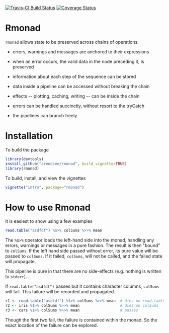 [![Travis-CI Build Status](https://travis-ci.org/arendsee/rmonad.svg?branch=master)](https://travis-ci.org/arendsee/rmonad)
[![Coverage Status](https://img.shields.io/codecov/c/github/arendsee/rmonad/master.svg)](https://codecov.io/github/arendsee/rmonad?branch=master)

# Rmonad

`rmonad` allows state to be preserved across chains of operations.

 * errors, warnings and messages are anchored to their expressions

 * when an error occurs, the valid data in the node preceding it, is preserved

 * information about each step of the sequence can be stored

 * data inside a pipeline can be accessed without breaking the chain

 * effects -- plotting, caching, writing -- can be inside the chain

 * errors can be handled succinctly, without resort to the tryCatch

 * the pipelines can branch freely


# Installation

To build the package

```R
library(devtools)
install_github("arendsee/rmonad", build_vignette=TRUE)
library(rmonad)
```

To build, install, and view the vignettes

```R
vignette("intro", package="rmonad")
```

# How to use Rmonad


It is easiest to show using a few examples

```R
read.table("asdfdf") %$>% colSums %>>% mean
```

The `%$>%` operator loads the left-hand side into the monad, handling any
errors, warnings or messages in a pure fashion. The result is then "bound" to
`colSums`. If the left hand side passed without error, its pure value will be
passed to `colSums`. If it failed, `colSums`, will not be called, and the
failed state will propagate.

This pipeline is pure in that there are no side-effects (e.g. nothing is
written to `stderr`).

If `read.table("asdfdf")` passes but it contains character columns, `colSums`
will fail. This failure will be recorded and propagated.

```R
r1 <- read.table("asdfdf") %$>% colSums %>>% mean  # dies on read.table
r2 <- iris %$>% colSums %>>% mean                  # dies on colSums 
r3 <- cars %$>% colSums %>>% mean                  # passes
```

Though the first two fail, the failure is contained within the monad. So the
exact location of the failure can be explored.
